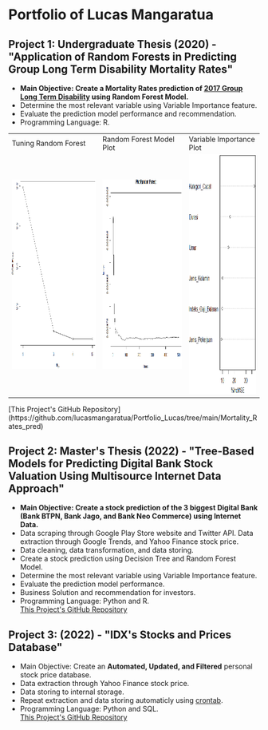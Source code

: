 # Portfolio of Lucas Mangaratua

## Project 1: Undergraduate Thesis (2020) - "Application of Random Forests in Predicting Group Long Term Disability Mortality Rates"
* **Main Objective: Create a Mortality Rates prediction of [2017 Group Long Term Disability](https://www.soa.org/resources/experience-studies/2017/2017-gltd-recovery-mortality-tree/) using Random Forest Model.**
* Determine the most relevant variable using Variable Importance feature.
* Evaluate the prediction model performance and recommendation.
* Programming Language: R.  
<table>
  <tr>
    <td>Tuning Random Forest</td>
     <td>Random Forest Model Plot</td>
     <td>Variable Importance Plot</td>
  </tr>
  <tr>
    <td><img src="https://github.com/lucasmangaratua/Portfolio_Lucas/blob/main/Mortality_Rates_pred/Images/tuning_mtry.PNG" height=380></td>
    <td><img src="https://github.com/lucasmangaratua/Portfolio_Lucas/blob/main/Mortality_Rates_pred/Images/randomforest.PNG" height=380></td>
    <td><img src="https://github.com/lucasmangaratua/Portfolio_Lucas/blob/main/Mortality_Rates_pred/Images/var_imp.PNG" height=480></td>
  </tr>
 </table>  
[This Project's GitHub Repository](https://github.com/lucasmangaratua/Portfolio_Lucas/tree/main/Mortality_Rates_pred)


## Project 2: Master's Thesis (2022) - "Tree-Based Models for Predicting Digital Bank Stock Valuation Using Multisource Internet Data Approach"
* **Main Objective: Create a stock prediction of the 3 biggest Digital Bank (Bank BTPN, Bank Jago, and Bank Neo Commerce) using Internet Data.**
* Data scraping through Google Play Store website and Twitter API. Data extraction through Google Trends, and Yahoo Finance stock price.
* Data cleaning, data transformation, and data storing.
* Create a stock prediction using Decision Tree and Random Forest Model.
* Determine the most relevant variable using Variable Importance feature.
* Evaluate the prediction model performance.
* Business Solution and recommendation for investors.
* Programming Language: Python and R.  
[This Project's GitHub Repository](https://github.com/lucasmangaratua/Portfolio_Lucas/tree/main/Bank_Stock_pred)


## Project 3: (2022) - "IDX's Stocks and Prices Database"
* Main Objective: Create an **Automated, Updated, and Filtered** personal stock price database.
* Data extraction through Yahoo Finance stock price.
* Data storing to internal storage.
* Repeat extraction and data storing automaticly using [crontab](https://crontab.guru).
* Programming Language: Python and SQL.  
[This Project's GitHub Repository](https://github.com/lucasmangaratua/Portfolio_Lucas/tree/main/IDX_database)
